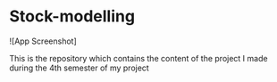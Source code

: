# Stock-modelling
![App Screenshot]

This is the repository which contains the content of the project I made during the 4th semester of my project

